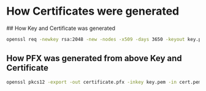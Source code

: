 # How Certificates were generated

## How Key and Certificate was generated

```bash
openssl req -newkey rsa:2048 -new -nodes -x509 -days 3650 -keyout key.pem -out cert.pem -config $(pwd)/openssl.cnf -extensions rootCA_ext -subj "/DC=org/DC=OpenSSL/DC=users/CN=John Doe" -passin pass:somepassword
```

## How PFX was generated from above Key and Certificate

```bash
openssl pkcs12 -export -out certificate.pfx -inkey key.pem -in cert.pem -passout pass:somepassword
```
